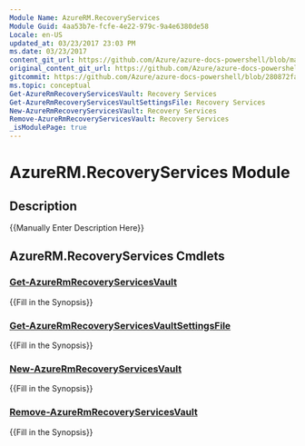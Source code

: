 ```yaml
---
Module Name: AzureRM.RecoveryServices
Module Guid: 4aa53b7e-fcfe-4e22-979c-9a4e6380de58
Locale: en-US
updated_at: 03/23/2017 23:03 PM
ms.date: 03/23/2017
content_git_url: https://github.com/Azure/azure-docs-powershell/blob/master/azureps-cmdlets-docs/ResourceManager/AzureRM.RecoveryServices/v1.0.5.3/AzureRM.RecoveryServices.md
original_content_git_url: https://github.com/Azure/azure-docs-powershell/blob/master/azureps-cmdlets-docs/ResourceManager/AzureRM.RecoveryServices/v1.0.5.3/AzureRM.RecoveryServices.md
gitcommit: https://github.com/Azure/azure-docs-powershell/blob/280872fa529e03be2466fa2252957a2060a9dfe4
ms.topic: conceptual
Get-AzureRmRecoveryServicesVault: Recovery Services
Get-AzureRmRecoveryServicesVaultSettingsFile: Recovery Services
New-AzureRmRecoveryServicesVault: Recovery Services
Remove-AzureRmRecoveryServicesVault: Recovery Services
_isModulePage: true
---
```


# AzureRM.RecoveryServices Module
## Description
{{Manually Enter Description Here}}

## AzureRM.RecoveryServices Cmdlets
### [Get-AzureRmRecoveryServicesVault](Get-AzureRmRecoveryServicesVault.md)
{{Fill in the Synopsis}}

### [Get-AzureRmRecoveryServicesVaultSettingsFile](Get-AzureRmRecoveryServicesVaultSettingsFile.md)
{{Fill in the Synopsis}}

### [New-AzureRmRecoveryServicesVault](New-AzureRmRecoveryServicesVault.md)
{{Fill in the Synopsis}}

### [Remove-AzureRmRecoveryServicesVault](Remove-AzureRmRecoveryServicesVault.md)
{{Fill in the Synopsis}}

